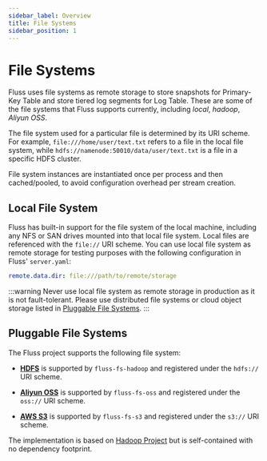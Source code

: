 ```yaml
---
sidebar_label: Overview
title: File Systems
sidebar_position: 1
---
```


<!--
 Copyright (c) 2025 Alibaba Group Holding Ltd.

 Licensed under the Apache License, Version 2.0 (the "License");
 you may not use this file except in compliance with the License.
 You may obtain a copy of the License at

      http://www.apache.org/licenses/LICENSE-2.0

 Unless required by applicable law or agreed to in writing, software
 distributed under the License is distributed on an "AS IS" BASIS,
 WITHOUT WARRANTIES OR CONDITIONS OF ANY KIND, either express or implied.
 See the License for the specific language governing permissions and
 limitations under the License.
-->

# File Systems

Fluss uses file systems as remote storage to store snapshots for Primary-Key Table and store tiered log segments for Log Table. These
are some of the file systems that Fluss supports currently, including *local*, *hadoop*, *Aliyun OSS*.

The file system used for a particular file is determined by its URI scheme. For example, `file:///home/user/text.txt` refers to a file in the local file system,
while `hdfs://namenode:50010/data/user/text.txt` is a file in a specific HDFS cluster.

File system instances are instantiated once per process and then cached/pooled, to avoid configuration overhead per stream creation.


## Local File System

Fluss has built-in support for the file system of the local machine, including any NFS or SAN drives mounted into that local file system. Local files are referenced with the `file://` URI scheme. You 
can use local file system as remote storage for testing purposes with the following configuration in Fluss' `server.yaml`:
```yaml
remote.data.dir: file:///path/to/remote/storage
```

:::warning
Never use local file system as remote storage in production as it is not fault-tolerant. Please use distributed file systems or cloud object storage listed in [Pluggable File Systems](#pluggable-file-systems).
:::

## Pluggable File Systems
The Fluss project supports the following file system:

- **[HDFS](hdfs.md)** is supported by `fluss-fs-hadoop` and registered under the `hdfs://` URI scheme.

- **[Aliyun OSS](oss.md)** is supported by `fluss-fs-oss` and registered under the `oss://` URI scheme.

- **[AWS S3](s3.md)** is supported by `fluss-fs-s3` and registered under the `s3://` URI scheme.

The implementation is based on [Hadoop Project](https://hadoop.apache.org/) but is self-contained with no dependency footprint.